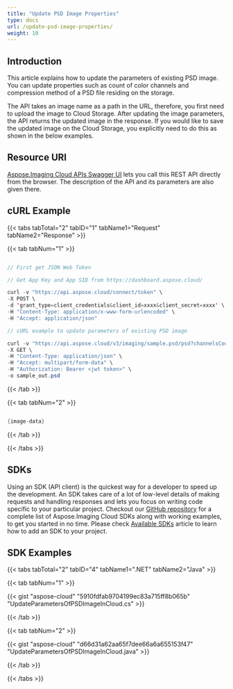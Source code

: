 ```yaml
---
title: "Update PSD Image Properties"
type: docs
url: /update-psd-image-properties/
weight: 10
---
```


## **Introduction**
This article explains how to update the parameters of existing PSD image. You can update properties such as count of color channels and compression method of a PSD file residing on the storage.

The API takes an image name as a path in the URL, therefore, you first need to upload the image to Cloud Storage. After updating the image parameters, the API returns the updated image in the response. If you would like to save the updated image on the Cloud Storage, you explicitly need to do this as shown in the below examples.
## **Resource URI**
[Aspose.Imaging Cloud APIs Swagger UI](https://apireference.aspose.cloud/imaging/#/Psd/ModifyPsd) lets you call this REST API directly from the browser. The description of the API and its parameters are also given there.
## **cURL Example**
{{< tabs tabTotal="2" tabID="1" tabName1="Request" tabName2="Response" >}}

{{< tab tabNum="1" >}}

```java

// First get JSON Web Token

// Get App Key and App SID from https://dashboard.aspose.cloud/

curl -v "https://api.aspose.cloud/connect/token" \
-X POST \
-d 'grant_type=client_credentials&client_id=xxxx&client_secret=xxxx' \
-H "Content-Type: application/x-www-form-urlencoded" \
-H "Accept: application/json"

// cURL example to update parameters of existing PSD image

curl -v "https://api.aspose.cloud/v3/imaging/sample.psd/psd?channelsCount=3&compressionMethod=raw" \
-X GET \
-H "Content-Type: application/json" \
-H "Accept: multipart/form-data" \
-H "Authorization: Bearer <jwt token>" \
-o sample_out.psd

```

{{< /tab >}}

{{< tab tabNum="2" >}}

```java

{image-data} 

```

{{< /tab >}}

{{< /tabs >}}
## **SDKs**
Using an SDK (API client) is the quickest way for a developer to speed up the development. An SDK takes care of a lot of low-level details of making requests and handling responses and lets you focus on writing code specific to your particular project. Checkout our [GitHub repository](https://github.com/aspose-imaging-cloud) for a complete list of Aspose.Imaging Cloud SDKs along with working examples, to get you started in no time. Please check [Available SDKs](/available-sdks/) article to learn how to add an SDK to your project.
## **SDK Examples**
{{< tabs tabTotal="2" tabID="4" tabName1=".NET" tabName2="Java" >}}

{{< tab tabNum="1" >}}

{{< gist "aspose-cloud" "5910fdfab9704199ec83a715ff8b065b" "UpdateParametersOfPSDImageInCloud.cs" >}}

{{< /tab >}}

{{< tab tabNum="2" >}}

{{< gist "aspose-cloud" "d66d31a62aa65f7dee66a6a655153f47" "UpdateParametersOfPSDImageInCloud.java" >}}

{{< /tab >}}

{{< /tabs >}}
